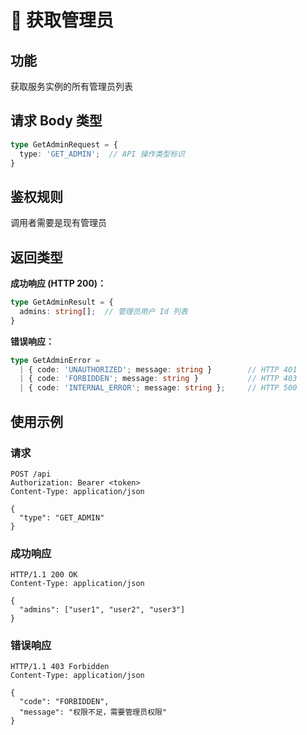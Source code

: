 # 📖 获取管理员

## 功能

获取服务实例的所有管理员列表

## 请求 Body 类型

```typescript
type GetAdminRequest = {
  type: 'GET_ADMIN';  // API 操作类型标识
}
```

## 鉴权规则

调用者需要是现有管理员

## 返回类型

**成功响应 (HTTP 200)：**
```typescript
type GetAdminResult = {
  admins: string[];  // 管理员用户 Id 列表
}
```

**错误响应：**
```typescript
type GetAdminError = 
  | { code: 'UNAUTHORIZED'; message: string }        // HTTP 401
  | { code: 'FORBIDDEN'; message: string }           // HTTP 403
  | { code: 'INTERNAL_ERROR'; message: string };     // HTTP 500
```

## 使用示例

### 请求
```http
POST /api
Authorization: Bearer <token>
Content-Type: application/json

{
  "type": "GET_ADMIN"
}
```

### 成功响应
```http
HTTP/1.1 200 OK
Content-Type: application/json

{
  "admins": ["user1", "user2", "user3"]
}
```

### 错误响应
```http
HTTP/1.1 403 Forbidden
Content-Type: application/json

{
  "code": "FORBIDDEN",
  "message": "权限不足，需要管理员权限"
}
```
